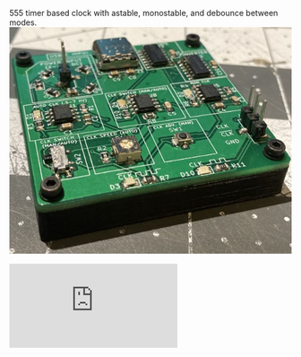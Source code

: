 555 timer based clock with astable, monostable, and debounce between modes. 
![Image of completed board](https://github.com/b0xmaker/breadboard_clock/blob/master/clock_PCB.png/)


![Schematic](https://github.com/b0xmaker/breadboard_clock/blob/master/breadboard_clock-schematic_V5.pdf)
